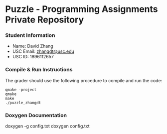 # Puzzle - Programming Assignments Private Repository
### Student Information
  + Name: David Zhang
  + USC Email: zhangdt@usc.edu
  + USC ID: 1896112657

### Compile & Run Instructions
The grader should use the following procedure to compile and run the code:
```shell
qmake -project
qmake
make
./puzzle_zhangdt
```

### Doxygen Documentation 
doxygen -g config.txt 
doxygen config.txt




